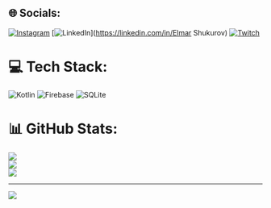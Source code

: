 
## 🌐 Socials:
[![Instagram](https://img.shields.io/badge/Instagram-%23E4405F.svg?logo=Instagram&logoColor=white)](https://instagram.com/elmarshkrv) [![LinkedIn](https://img.shields.io/badge/LinkedIn-%230077B5.svg?logo=linkedin&logoColor=white)](https://linkedin.com/in/Elmar Shukurov) [![Twitch](https://img.shields.io/badge/Twitch-%239146FF.svg?logo=Twitch&logoColor=white)](https://twitch.tv/chiore) 

# 💻 Tech Stack:
![Kotlin](https://img.shields.io/badge/kotlin-%237F52FF.svg?style=for-the-badge&logo=kotlin&logoColor=white) ![Firebase](https://img.shields.io/badge/firebase-%23039BE5.svg?style=for-the-badge&logo=firebase) ![SQLite](https://img.shields.io/badge/sqlite-%2307405e.svg?style=for-the-badge&logo=sqlite&logoColor=white)
# 📊 GitHub Stats:
![](https://github-readme-stats.vercel.app/api?username=ElmarShkrv&theme=dark&hide_border=false&include_all_commits=false&count_private=false)<br/>
![](https://github-readme-streak-stats.herokuapp.com/?user=ElmarShkrv&theme=dark&hide_border=false)<br/>
![](https://github-readme-stats.vercel.app/api/top-langs/?username=ElmarShkrv&theme=dark&hide_border=false&include_all_commits=false&count_private=false&layout=compact)

---
[![](https://visitcount.itsvg.in/api?id=ElmarShkrv&icon=0&color=0)](https://visitcount.itsvg.in)

<!-- Proudly created with GPRM ( https://gprm.itsvg.in ) -->
